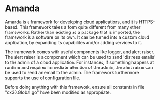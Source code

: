 # Amanda

Amanda is a framework for developing cloud applications, and it is HTTPS-based. This framework takes a form quite different from many other frameworks. Rather than existing as a package that is imported, the framework is a software on its own. It can be turned into a custom cloud application, by expanding its capabilites and/or adding services to it.

The framework comes with useful components like logger, and alert raiser. The alert raiser is a component which can be used to send 'distress emails' to the admin of a cloud application. For instances, if something happens at runtime and requires immediate attention of the admin, the alert raiser can be used to send an email to the admin. The framework furthermore supports the use of configuration file.

Before doing anything with this framework, ensure all constants in file "cx30.Global.go" have been modified as appropriate.

